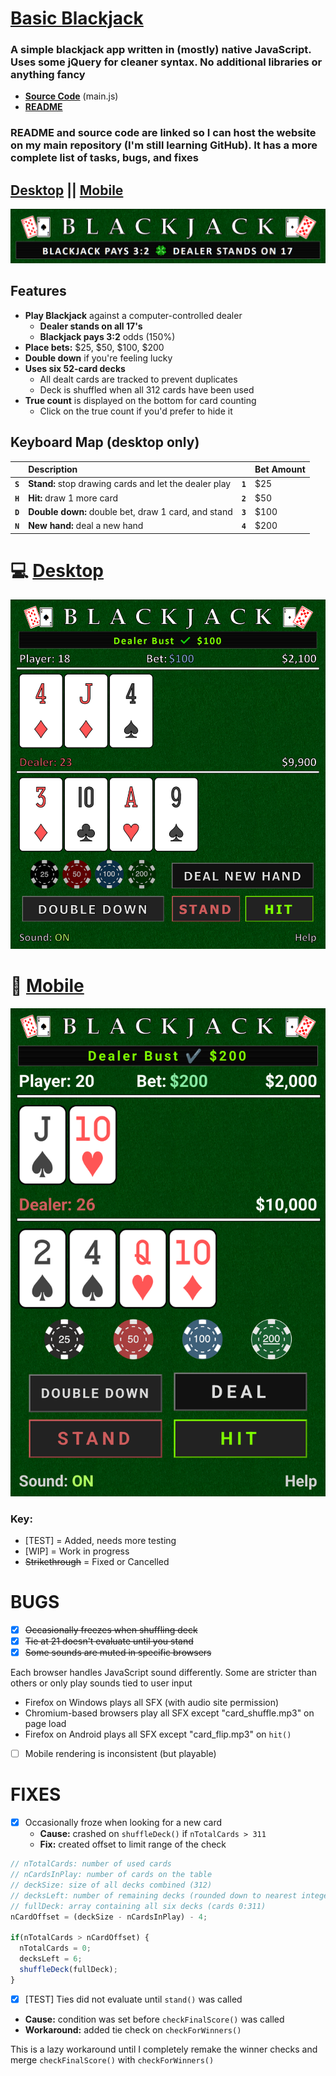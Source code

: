 # [Basic Blackjack](https://github.com/ATeaDaze/ateadaze.github.io/tree/main/blackjack)

### A simple blackjack app written in (mostly) native JavaScript. Uses some jQuery for cleaner syntax. No additional libraries or anything fancy

* [**Source Code**](https://github.com/ATeaDaze/ateadaze.github.io/blob/main/blackjack/scripts/main.js) (main.js)
* [**README**](https://github.com/ATeaDaze/ateadaze.github.io/blob/main/blackjack/README.md)

### README and source code are linked so I can host the website on my main repository (I'm still learning GitHub). It has a more complete list of tasks, bugs, and fixes

## [Desktop](https://ateadaze.github.io/blackjack) || [Mobile](https://ateadaze.github.io/blackjack/m)
![blackjack_banner](https://raw.githubusercontent.com/ATeaDaze/ateadaze.github.io/main/blackjack/images/blackjack_banner.png)

## Features
* **Play Blackjack** against a computer-controlled dealer
  * **Dealer stands on all 17's**
  * **Blackjack pays 3:2** odds (150%)
* **Place bets:** $25, $50, $100, $200
* **Double down** if you're feeling lucky
* **Uses six 52-card decks**
  * All dealt cards are tracked to prevent duplicates
  * Deck is shuffled when all 312 cards have been used
* **True count** is displayed on the bottom for card counting
  * Click on the true count if you'd prefer to hide it

## Keyboard Map (desktop only)

&nbsp;|Description|&nbsp;|Bet Amount
---|:--|---|:--
|**` S `** |**Stand:** stop drawing cards and let the dealer play|**` 1 `** |$25
|**` H `** |**Hit:** draw 1 more card|**` 2 `** |$50
|**` D `** |**Double down:** double bet, draw 1 card, and stand|**` 3 `** |$100
|**` N `** |**New hand:** deal a new hand|**` 4 `** |$200

# 💻 [Desktop](https://ateadaze.github.io/blackjack)
![blackjack_screenshot.png](https://raw.githubusercontent.com/ATeaDaze/ateadaze.github.io/main/blackjack/images/blackjack_screenshot.png)

# 📱 [Mobile](https://ateadaze.github.io/blackjack/m/)
![mobile_screenshot](https://raw.githubusercontent.com/ATeaDaze/ateadaze.github.io/main/blackjack/images/blackjack-mobile_screenshot.png)

### Key:
* [TEST] = Added, needs more testing
* [WIP] = Work in progress
* ~~Strikethrough~~ = Fixed or Cancelled

# BUGS

* [x] ~~Occasionally freezes when shuffling deck~~
* [x] ~~Tie at 21 doesn't evaluate until you stand~~
* [x] ~~Some sounds are muted in specific browsers~~

Each browser handles JavaScript sound differently. Some are stricter than others or only play sounds tied to user input
* Firefox on Windows plays all SFX (with audio site permission)
* Chromium-based browsers play all SFX except "card_shuffle.mp3" on page load
* Firefox on Android plays all SFX except "card_flip.mp3" on `hit()`

* [ ] Mobile rendering is inconsistent (but playable)
 

# FIXES

* [x] Occasionally froze when looking for a new card
  * **Cause:** crashed on `shuffleDeck()` if `nTotalCards > 311`
  * **Fix:** created offset to limit range of the check

```javascript
// nTotalCards: number of used cards
// nCardsInPlay: number of cards on the table
// deckSize: size of all decks combined (312)
// decksLeft: number of remaining decks (rounded down to nearest integer)
// fullDeck: array containing all six decks (cards 0:311)
nCardOffset = (deckSize - nCardsInPlay) - 4;

if(nTotalCards > nCardOffset) {
  nTotalCards = 0;
  decksLeft = 6;
  shuffleDeck(fullDeck);
}

```

* [x] [TEST] Ties did not evaluate until `stand()` was called
 * **Cause:** condition was set before `checkFinalScore()` was called
 * **Workaround:** added tie check on `checkForWinners()`

This is a lazy workaround until I completely remake the winner checks and merge `checkFinalScore()` with `checkForWinners()`


